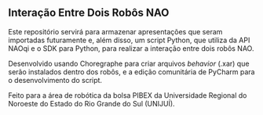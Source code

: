 ## Interação Entre Dois Robôs NAO

 Este repositório servirá para armazenar apresentações que seram importadas futuramente e, além disso, um script Python, que utiliza da API NAOqi e o SDK para Python, para realizar a interação entre dois robôs NAO.
 
 Desenvolvido usando Choregraphe para criar arquivos *behavior* (.xar) que serão instalados dentro dos robôs, e a edição comunitária de PyCharm para o desenvolvimento do script.

Feito para a área de robótica da bolsa PIBEX da Universidade Regional do Noroeste do Estado do Rio Grande do Sul (UNIJUÍ).
